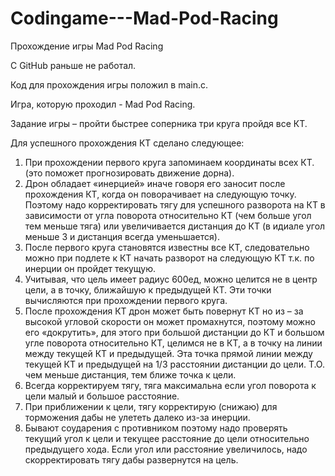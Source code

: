 # Codingame---Mad-Pod-Racing
Прохождение игры Mad Pod Racing

С GitHub раньше не работал.

Код для прохождения игры положил в main.c.

Игра, которую проходил - Mad Pod Racing.

Задание игры – пройти быстрее соперника три круга пройдя все КТ.

Для успешного прохождения КТ сделано следующее:
1. При прохождении первого круга запоминаем координаты всех КТ. (это поможет прогнозировать движение дорна).
2. Дрон обладает «инерцией» иначе говоря его заносит после прохождения КТ, когда он поворачивает на следующую точку. Поэтому надо корректировать тягу для успешного разворота на КТ в зависимости от угла поворота относительно КТ (чем больше угол тем меньше тяга) или увеличивается дистанция до КТ (в идиале угол меньше 3 и дистанция всегда уменьшается).
3. После первого круга становятся известны все КТ, следовательно можно при подлете к КТ начать разворот на следующую КТ т.к. по инерции он пройдет текущую.
4. Учитывая, что цель имеет радиус 600ед, можно целится не в центр цели, а в точку, ближайшую к предыдущей КТ. Эти точки вычисляются при прохождении первого круга. 
5. После прохождения КТ дрон может быть повернут КТ но из – за высокой угловой скорости он может промахнутся, поэтому можно его «докрутить», для этого при большой дистанции до КТ и большом угле поворота относительно КТ, целимся не в КТ, а в точку на линии между текущей КТ и предыдущей. Эта точка прямой линии между текущей КТ и предыдущей на 1/3 расстоянии дистанции до цели. Т.О. чем меньше дистанция, тем ближе точка к цели.
6. Всегда корректируем тягу, тяга максимальна если угол поворота к цели малый и большое расстояние.
7. При приближении к цели, тягу корректирую (снижаю) для торможения дабы не улететь далеко из-за инерции.
8. Бывают соударения с противником поэтому надо проверять текущий угол к цели и текущее расстояние до цели относительно предыдущего хода. Если угол или расстояние увеличилось, надо скорректировать тягу дабы развернутся на цель.

